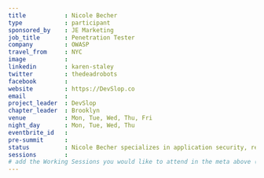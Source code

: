 ```yaml
---
title           : Nicole Becher
type            : participant
sponsored_by    : JE Marketing
job_title       : Penetration Tester
company         : OWASP
travel_from     : NYC
image           : 
linkedin        : karen-staley
twitter         : thedeadrobots
facebook        :
website         : https://DevSlop.co 
email           : 
project_leader  : DevSlop
chapter_leader  : Brooklyn
venue           : Mon, Tue, Wed, Thu, Fri
night_day       : Mon, Tue, Wed, Thu
eventbrite_id   :
pre-summit      : 
status          : Nicole Becher specializes in application security, red teaming, penetration testing, malware analysis and computer forenscics. OWASP Brooklyn Chapter Leader, OWASP DevSlop Project Leader, Adjunct Instructor at NYU, political junkie, marathoner, martial artist and animal lover. OWASP WASPY 2017 winner!
sessions        : 
# add the Working Sessions you would like to attend in the meta above (use the session's title) e.g. sessions (one per line): -Security Playbooks Diagrams -Hackathon Daily Sessions
---
```


<!-- put more details about participant here -->
